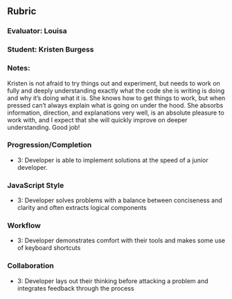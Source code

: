 ## Rubric
### Evaluator: Louisa
### Student: Kristen Burgess
### Notes:
Kristen is not afraid to try things out and experiment, but needs to work on fully and deeply understanding exactly what the code she is writing is doing and why it’s doing what it is. She knows how to get things to work, but when pressed can’t always explain what is going on under the hood. She absorbs information, direction, and explanations very well, is an absolute pleasure to work with, and I expect that she will quickly improve on deeper understanding. Good job!

### Progression/Completion

* 3: Developer is able to implement solutions at the speed of a junior developer.

### JavaScript Style

* 3: Developer solves problems with a balance between conciseness and clarity and often extracts logical components

### Workflow

* 3: Developer demonstrates comfort with their tools and makes some use of keyboard shortcuts

### Collaboration

* 3: Developer lays out their thinking before attacking a problem and integrates feedback through the process
